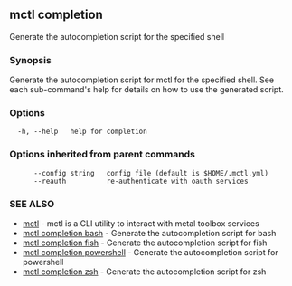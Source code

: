 [Auto generated by spf13/cobra]: <>

## mctl completion

Generate the autocompletion script for the specified shell

### Synopsis

Generate the autocompletion script for mctl for the specified shell.
See each sub-command's help for details on how to use the generated script.


### Options

```
  -h, --help   help for completion
```

### Options inherited from parent commands

```
      --config string   config file (default is $HOME/.mctl.yml)
      --reauth          re-authenticate with oauth services
```

### SEE ALSO

* [mctl](mctl.md)	 - mctl is a CLI utility to interact with metal toolbox services
* [mctl completion bash](mctl_completion_bash.md)	 - Generate the autocompletion script for bash
* [mctl completion fish](mctl_completion_fish.md)	 - Generate the autocompletion script for fish
* [mctl completion powershell](mctl_completion_powershell.md)	 - Generate the autocompletion script for powershell
* [mctl completion zsh](mctl_completion_zsh.md)	 - Generate the autocompletion script for zsh

